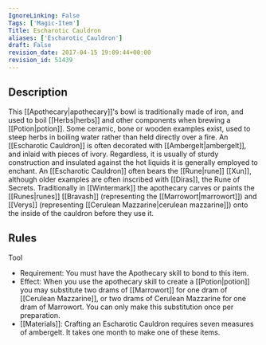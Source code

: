 ```yaml
---
IgnoreLinking: False
Tags: ['Magic-Item']
Title: Escharotic Cauldron
aliases: ['Escharotic_Cauldron']
draft: False
revision_date: 2017-04-15 19:09:44+00:00
revision_id: 51439
---
```


## Description
This [[Apothecary|apothecary]]'s bowl is traditionally made of iron, and used to boil [[Herbs|herbs]] and other components when brewing a [[Potion|potion]]. Some ceramic, bone or wooden examples exist, used to steep herbs in boiling water rather than held directly over a fire. An [[Escharotic Cauldron]] is often decorated with [[Ambergelt|ambergelt]], and inlaid with pieces of ivory. Regardless, it is usually of sturdy construction and insulated against the hot liquids it is generally employed to enchant.
An [[Escharotic Cauldron]] often bears the [[Rune|rune]] [[Xun]], although older examples are often inscribed with [[Diras]], the Rune of Secrets. Traditionally in [[Wintermark]] the apothecary carves or paints the [[Runes|runes]] [[Bravash]] (representing the [[Marrowort|marrowort]]) and [[Verys]] (representing [[Cerulean Mazzarine|cerulean mazzarine]]) onto the inside of the cauldron before they use it.
## Rules
Tool
* Requirement: You must have the Apothecary skill to bond to this item.
* Effect: When you use the apothecary skill to create a [[Potion|potion]] you may substitute two drams of [[Marrowort]] for one dram of [[Cerulean Mazzarine]], or two drams of Cerulean Mazzarine for one dram of Marrowort. You can only make this substitution once per preparation.
* [[Materials]]: Crafting an Escharotic Cauldron requires seven measures of ambergelt. It takes one month to make one of these items.